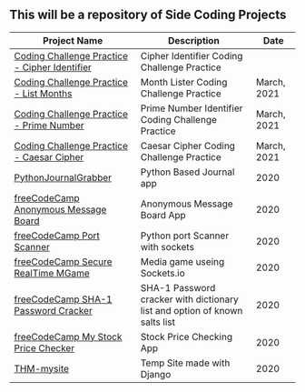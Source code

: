 This will be a repository of Side Coding Projects
------


| Project Name                     | Description         | Date  |
| -------------------------------- | ------------------ | - |
| [Coding Challenge Practice - Cipher Identifier][11] | Cipher Identifier Coding Challenge Practice |  |
| [Coding Challenge Practice - List Months][10] | Month Lister Coding Challenge Practice | March, 2021 |
| [Coding Challenge Practice - Prime Number][9] | Prime Number Identifier Coding Challenge Practice | March, 2021 |
| [Coding Challenge Practice - Caesar Cipher][8] | Caesar Cipher Coding Challenge Practice | March, 2021 |
| [PythonJournalGrabber][7]        | Python Based Journal app | 2020 |
| [freeCodeCamp Anonymous Message Board][1] | Anonymous Message Board App | 2020 |
| [freeCodeCamp Port Scanner][2]            | Python port Scanner with sockets | 2020 |
| [freeCodeCamp Secure RealTime MGame][3]    | Media game useing Sockets.io | 2020 |
| [freeCodeCamp SHA-1 Password Cracker][4]  | SHA-1 Password cracker with dictionary list and option of known salts list | 2020 |
| [freeCodeCamp My Stock Price Checker][5]  | Stock Price Checking App   | 2020 |
| [THM-mysite][6]                  | Temp Site made with Django | 2020 |


[11]: ./CodingPractice/cipherIdentifier.py
[10]: ./CodingPractice/listMonths.py
[9]: ./CodingPractice/isPrime.py
[8]: ./CodingPractice/caesarCipher.py
[7]: ./PythonJournalGrabber
[6]: ./THM-mysite
[5]: ./FCC-StockPriceChecker
[4]: ./FCC-SHA-1PasswordCracker
[3]: ./FCC-SecureRealTimeMultiplayerGame
[2]: ./FCC-PortScanner
[1]: ./FCC-AnonymousMessageBoard
